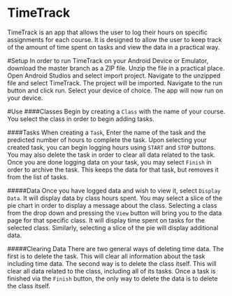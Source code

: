 # TimeTrack

TimeTrack is an app that allows the user to log their hours on specific assignments for each course. It is designed to allow the
user to keep track of the amount of time spent on tasks and view the data in a practical way.

#Setup
In order to run TimeTrack on your Android Device or Emulator, download the master branch as a ZIP file. Unzip the file in a practical place.
Open Android Studios and select import project. Navigate to the unzipped file and select TimeTrack. The project will be imported. Navigate
to the run button and click run. Select your device of choice. The app will now run on your device.

#Use
####Classes
Begin by creating a `Class` with the name of your course. You select the class in order to begin adding tasks.


####Tasks
When creating a `Task`, Enter the name of the task and the predicted number of hours to complete the task. Upon selecting your created task,
you can begin logging hours using `START` and `STOP` buttons. You may also delete the task in order to clear all data related to the task. 
Once you are done logging data on your task, you may select `Finish` in order to archive the task. This keeps the data for that task, but 
removes it from the list of tasks.

#####Data
Once you have logged data and wish to view it, select `Display Data`. It will display data by class hours spent. You may select a slice of the
pie chart in order to display a message about the class. Selecting a class from the drop down and pressing the `View` button will bring you to
the data page for that specific class. It will display time spent on tasks for the selected class. Similarly, selecting a slice of the pie will
display additional data.

#####Clearing Data
There are two general ways of deleting time data. The first is to delete the task. This will clear all information about the task including time data.
The second way is to delete the class itself. This will clear all data related to the class, including all of its tasks. Once a task is finished
via the `Finish` button, the only way to delete the data is to delete the class itself.


